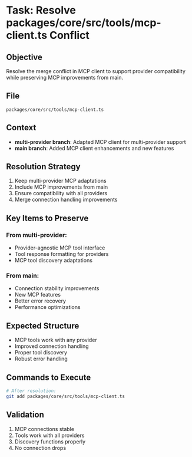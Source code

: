 # Task: Resolve packages/core/src/tools/mcp-client.ts Conflict

## Objective

Resolve the merge conflict in MCP client to support provider compatibility while preserving MCP improvements from main.

## File

`packages/core/src/tools/mcp-client.ts`

## Context

- **multi-provider branch**: Adapted MCP client for multi-provider support
- **main branch**: Added MCP client enhancements and new features

## Resolution Strategy

1. Keep multi-provider MCP adaptations
2. Include MCP improvements from main
3. Ensure compatibility with all providers
4. Merge connection handling improvements

## Key Items to Preserve

### From multi-provider:

- Provider-agnostic MCP tool interface
- Tool response formatting for providers
- MCP tool discovery adaptations

### From main:

- Connection stability improvements
- New MCP features
- Better error recovery
- Performance optimizations

## Expected Structure

- MCP tools work with any provider
- Improved connection handling
- Proper tool discovery
- Robust error handling

## Commands to Execute

```bash
# After resolution:
git add packages/core/src/tools/mcp-client.ts
```

## Validation

1. MCP connections stable
2. Tools work with all providers
3. Discovery functions properly
4. No connection drops
